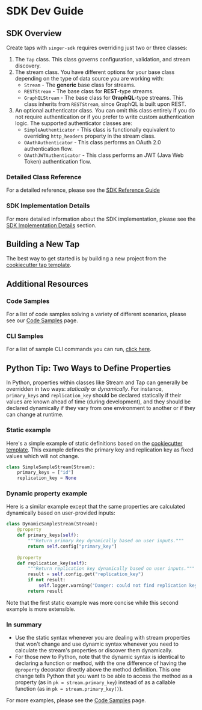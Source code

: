 # SDK Dev Guide

## SDK Overview

Create taps with `singer-sdk` requires overriding just two or three classes:

1. The `Tap` class. This class governs configuration, validation,
   and stream discovery.
2. The stream class. You have different options for your base class depending on the type
   of data source you are working with:
    - `Stream` - The **generic** base class for streams.
    - `RESTStream` - The base class for **REST**-type streams.
    - `GraphQLStream` - The base class for **GraphQL**-type streams. This class inherits
      from `RESTStream`, since GraphQL is built upon REST.
3. An optional authenticator class. You can omit this class entirely if you do not require authentication or if you prefer to write custom authentication logic. The supported authenticator classes are:
    - `SimpleAuthenticator` - This class is functionally equivalent to overriding
      `http_headers` property in the stream class.
    - `OAuthAuthenticator` - This class performs an OAuth 2.0 authentication flow.
    - `OAuthJWTAuthenticator` - This class performs an JWT (Java Web Token) authentication
       flow.

### Detailed Class Reference

For a detailed reference, please see the [SDK Reference Guide](./reference.md)

### SDK Implementation Details

For more detailed information about the SDK implementation, please see the
[SDK Implementation Details](./implementation/README.md) section.

## Building a New Tap

The best way to get started is by building a new project from the
[cookiecutter tap template](../cookiecutter/tap-template).

## Additional Resources

### Code Samples

For a list of code samples solving a variety of different scenarios, please see our [Code Samples](./code_samples.md) page.

### CLI Samples

For a list of sample CLI commands you can run, [click here](./cli_commands.md).

## Python Tip: Two Ways to Define Properties

In Python, properties within classes like Stream and Tap can generally be overridden
in two ways: _statically_ or _dynamically_. For instance, `primary_keys` and
`replication_key` should be declared statically if their values are known ahead of time
(during development), and they should be declared dynamically if they vary from one
environment to another or if they can change at runtime.

### Static example

Here's a simple example of static definitions based on the
[cookiecutter template](../cookiecutter/tap-template/). This example defines the
primary key and replication key as fixed values which will not change.

```python
class SimpleSampleStream(Stream):
    primary_keys = ["id"]
    replication_key = None
```

### Dynamic property example

Here is a similar example except that the same properties are calculated dynamically based
on user-provided inputs:

```python
class DynamicSampleStream(Stream):
    @property
    def primary_keys(self):
        """Return primary key dynamically based on user inputs."""
        return self.config["primary_key"]
    
    @property
    def replication_key(self):
        """Return replication key dynamically based on user inputs."""
        result = self.config.get("replication_key")
        if not result:
            self.logger.warning("Danger: could not find replication key!")
        return result
```

Note that the first static example was more concise while this second example is more extensible.

### In summary

- Use the static syntax whenever you are dealing with stream properties that won't change
and use dynamic syntax whenever you need to calculate the stream's properties or discover them dynamically.
- For those new to Python, note that the dynamic syntax is identical to declaring a function or method, with
the one difference of having the `@property` decorator directly above the method definition. This one change
tells Python that you want to be able to access the method as a property (as in `pk = stream.primary_key`)
instead of as a callable function (as in `pk = stream.primary_key()`).

For more examples, please see the [Code Samples](./code_samples.md) page.
